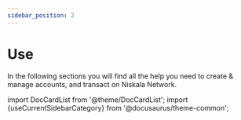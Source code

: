 ```yaml
---
sidebar_position: 2
---
```


# Use

In the following sections you will find all the help you need to create & manage accounts, and transact on Niskala Network.

import DocCardList from '@theme/DocCardList';
import {useCurrentSidebarCategory} from '@docusaurus/theme-common';

<DocCardList items={useCurrentSidebarCategory().items}/>
